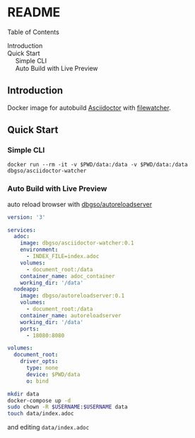 <div id="header">

README
======

<div id="toc" class="toc">

<div id="toctitle">

Table of Contents

</div>

-   [Introduction](#_introduction)
-   [Quick Start](#_quick_start)
    -   [Simple CLI](#_simple_cli)
    -   [Auto Build with Live Preview](#_auto_build_with_live_preview)

</div>

</div>

<div id="content">

<div class="sect1">

Introduction
------------

<div class="sectionbody">

<div class="paragraph">

Docker image for autobuild [Asciidoctor](https://asciidoctor.org/) with
[filewatcher](https://rubygems.org/gems/filewatcher/versions/0.5.3).

</div>

</div>

</div>

<div class="sect1">

Quick Start 
-----------

<div class="sectionbody">

<div class="sect2">

### Simple CLI

<div class="listingblock">

<div class="content">

``` {.CodeRay .highlight}
docker run --rm -it -v $PWD/data:/data -v $PWD/data:/data dbgso/asciidoctor-watcher
```

</div>

</div>

</div>

<div class="sect2">

### Auto Build with Live Preview

<div class="paragraph">

auto reload browser with
[dbgso/autoreloadserver](https://cloud.docker.com/repository/docker/dbgso/autoreloadserver)

</div>

<div class="listingblock">

<div class="content">

``` yaml
version: '3'

services:
  adoc:
    image: dbgso/asciidoctor-watcher:0.1
    environment:
      - INDEX_FILE=index.adoc
    volumes:
      - document_root:/data
    container_name: adoc_container
    working_dir: '/data'
  nodeapp:
    image: dbgso/autoreloadserver:0.1
    volumes:
      - document_root:/data
    container_name: autoreloadserver
    working_dir: '/data'
    ports:
      - 18080:8080

volumes:
  document_root:
    driver_opts:
      type: none
      device: $PWD/data
      o: bind
```

</div>

</div>

<div class="listingblock">

<div class="content">

``` bash
mkdir data
docker-compose up -d
sudo chown -R $USERNAME:$USERNAME data
touch data/index.adoc
```

</div>

</div>

<div class="paragraph">

and editing `data/index.adoc`

</div>

</div>

</div>

</div>

</div>
